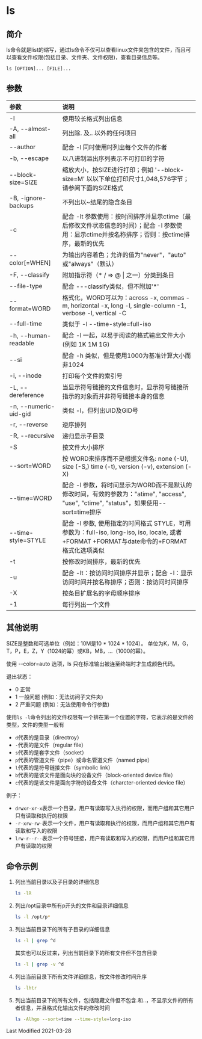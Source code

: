 # ls

## 简介

ls命令就是list的缩写，通过ls命令不仅可以查看linux文件夹包含的文件，而且可以查看文件权限(包括目录、文件夹、文件权限)，查看目录信息等。

```
ls [OPTION]... [FILE]...
```

## 参数

参数 | 说明
:- | :-
-l                    | 使用较长格式列出信息
-A, --almost-all      | 列出除. 及.. 以外的任何项目
--author              | 配合 -l 同时使用时列出每个文件的作者
-b, --escape          | 以八进制溢出序列表示不可打印的字符
--block-size=SIZE     | 缩放大小，按SIZE进行打印；例如 '--block-size=M' 以以下单位打印尺寸1,048,576字节；请参阅下面的SIZE格式
-B, -ignore-backups   | 不列出以~结尾的隐含条目
-c                    | 配合 -lt 参数使用：按时间排序并显示ctime（最后修改文件状态信息的时间）；配合 -l 参数使用：显示ctime并按名称排序；否则：按ctime排序，最新的优先
--color[=WHEN]        | 为输出内容着色；允许的值为"never"，"auto" 或"always"（默认）
-F, --classify        | 附加指示符（* / => @ \| 之一）分类到条目
--file-type           | 配合 ---classify类似，但不附加'*'
--format=WORD         | 格式化，WORD可以为：across -x, commas -m, horizontal -x, long -l, single-column -1, verbose -l, vertical -C
--full-time           | 类似于 -l --time-style=full-iso
-h, --human-readable  | 配合 -l 一起，以易于阅读的格式输出文件大小(例如 1K 1M 1G)
--si                  | 配合 -h 类似，但是使用1000为基准计算大小而非1024
-i, --inode           | 打印每个文件的索引号
-L, --dereference     | 当显示符号链接的文件信息时，显示符号链接所指示的对象而并非符号链接本身的信息
-n, --numeric-uid-gid | 类似 -l，但列出UID及GID号
-r, --reverse         | 逆序排列
-R, --recursive       | 递归显示子目录
-S                    | 按文件大小排序
--sort=WORD           | 按 WORD来排序而不是根据文件名: none (-U), size (-S,) time (-t), version (-v), extension (-X)
--time=WORD           | 配合 -l 参数，将时间显示为WORD而不是默认的修改时间，有效的参数为："atime", "access", "use", "ctime", "status"，如果使用--sort=time排序
--time-style=STYLE    | 配合 -l 参数, 使用指定的时间格式 STYLE，可用参数为：full-iso, long-iso, iso, locale, 或者+FORMAT +FORMAT与date命令的+FORMAT格式化选项类似
-t                    | 按修改时间排序，最新的优先
-u                    | 配合 -lt：按访问时间排序并显示；配合 -l：显示访问时间并按名称排序；否则：按访问时间排序
-X                    | 按条目扩展名的字母顺序排序
-1                    | 每行列出一个文件

## 其他说明

SIZE是整数和可选单位（例如：10M是10 * 1024 * 1024）。 单位为K，M，G，T，P，E，Z，Y（1024的幂）或KB，MB，...（1000的幂）。

使用 --color=auto 选项，ls 只在标准输出被连至终端时才生成颜色代码。

退出状态：
  * 0  正常
  * 1  一般问题 (例如：无法访问子文件夹)
  * 2  严重问题 (例如：无法使用命令行参数)

使用`ls -l`命令列出的文件权限有一个排在第一个位置的字符，它表示的是文件的类型，文件的类型一般有

- `d`代表的是目录（directroy）
- `-`代表的是文件（regular file）
- `s`代表的是套字文件（socket）
- `p`代表的管道文件（pipe）或命名管道文件（named pipe）
- `l`代表的是符号链接文件（symbolic link）
- `b`代表的是该文件是面向块的设备文件（block-oriented device file）
- `c`代表的是该文件是面向字符的设备文件（charcter-oriented device file）

例子：
- `drwxr-xr-x`表示一个目录，用户有读取写入执行的权限，而用户组和其它用户只有读取和执行的权限
- `-r-xrw-rw-`表示一个文件，用户有读取和执行的权限，而用户组和其它用户有读取和写入的权限
- `lrw-r--r--`表示一个符号链接，用户有读取和写入的权限，而用户组和其它用户有读取的权限

## 命令示例

1. 列出当前目录以及子目录的详细信息

    ```bash
    ls -lR
    ```

2. 列出/opt目录中所有p开头的文件和目录详细信息

    ```bash
    ls -l /opt/p*
    ```

3. 列出当前目录下的所有子目录的详细信息

    ```bash
    ls -l | grep ^d
    ```

    其实也可以反过来，列出当前目录下的所有文件但不包含目录

    ```bash
    ls -l | grep -v ^d
    ```

4. 列出当前目录下所有文件详细信息，按文件修改时间升序

    ```bash
    ls -lhtr
    ```

5. 列出当前目录下的所有文件，包括隐藏文件但不包含.和..，不显示文件的所有者信息，并且格式化输出文件的修改时间

    ```bash
    ls -Alhgo --sort=time --time-style=long-iso
    ```

Last Modified 2021-03-28